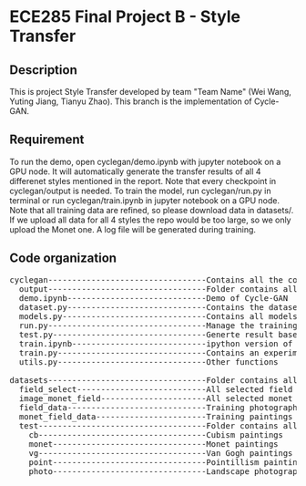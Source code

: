 # ECE285 Final Project B - Style Transfer
## Description
This is project Style Transfer developed by team "Team Name" (Wei Wang, Yuting Jiang, Tianyu Zhao). This branch is the implementation of Cycle-GAN.

## Requirement
To run the demo, open cyclegan/demo.ipynb with jupyter notebook on a GPU node. It will automatically generate the transfer results of all 4 differenet styles mentioned in the report. Note that every checkpoint in cyclegan/output is needed.
To train the model, run cyclegan/run.py in terminal or run cyclegan/train.ipynb in jupyter notebook on a GPU node. Note that all training data are refined, so please download data in datasets/. If we upload all data for all 4 styles the repo would be too large, so we only upload the Monet one. A log file will be generated during training.

## Code organization
<pre>
cyclegan---------------------------------Contains all the codes.
  output---------------------------------Folder contains all pretrained models and generated output images.
  demo.ipynb-----------------------------Demo of Cycle-GAN 
  dataset.py-----------------------------Contains the dataset function
  models.py------------------------------Contains all models
  run.py---------------------------------Manage the training
  test.py--------------------------------Generte result based on saved checkpoints 
  train.ipynb----------------------------ipython version of run.py
  train.py-------------------------------Contains an experiment class
  utils.py-------------------------------Other functions
  
datasets---------------------------------Folder contains all the datasets
  field_select---------------------------All selected field photographs
  image_monet_field----------------------All selected monet paintings
  field_data-----------------------------Training photographs list
  monet_field_data-----------------------Training paintings list
  test-----------------------------------Folder contains all testing data
    cb-----------------------------------Cubism paintings
    monet--------------------------------Monet paintings
    vg-----------------------------------Van Gogh paintings
    point--------------------------------Pointillism paintings
    photo--------------------------------Landscape photographs
</pre>
                              
